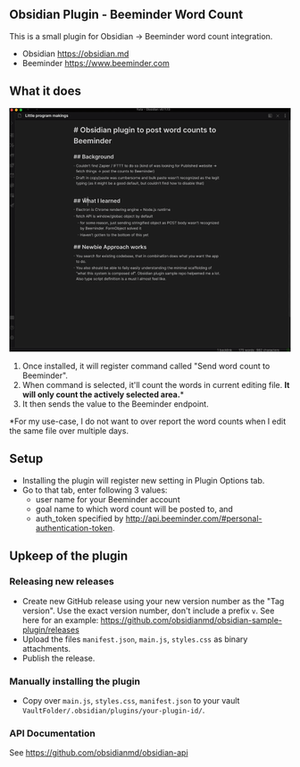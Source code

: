 ## Obsidian Plugin - Beeminder Word Count

This is a small plugin for Obsidian -> Beeminder word count integration.
- Obsidian https://obsidian.md
- Beeminder https://www.beeminder.com

## What it does

![4135afb222d7d94892f57f29fd17dbb5](116797588-4518fc80-aab5-11eb-9f9f-12efb5260307.gif)


1. Once installed, it will register command called "Send word count to Beeminder".
2. When command is selected, it'll count the words in current editing file. **It will only count the actively selected area.***
3. It then sends the value to the Beeminder endpoint.

*For my use-case, I do not want to over report the word counts when I edit the same file over multiple days.

## Setup

- Installing the plugin will register new setting in Plugin Options tab.
- Go to that tab, enter following 3 values:
  - user name for your Beeminder account
  - goal name to which word count will be posted to, and 
  - auth_token specified by http://api.beeminder.com/#personal-authentication-token.


## Upkeep of the plugin

### Releasing new releases

- Create new GitHub release using your new version number as the "Tag version". Use the exact version number, don't include a prefix `v`. See here for an example: https://github.com/obsidianmd/obsidian-sample-plugin/releases
- Upload the files `manifest.json`, `main.js`, `styles.css` as binary attachments.
- Publish the release.

### Manually installing the plugin

- Copy over `main.js`, `styles.css`, `manifest.json` to your vault `VaultFolder/.obsidian/plugins/your-plugin-id/`.

### API Documentation

See https://github.com/obsidianmd/obsidian-api
